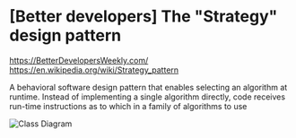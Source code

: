 # [Better developers] The "Strategy" design pattern
https://BetterDevelopersWeekly.com/
https://en.wikipedia.org/wiki/Strategy_pattern

A behavioral software design pattern that enables selecting an algorithm at runtime. Instead of implementing a single algorithm directly, code receives run-time instructions as to which in a family of algorithms to use

![Class Diagram](http://www.plantuml.com/plantuml/proxy?src=https://github.com/MrXcitement/StrategyDesignPattern/blob/8a928c46f2f74683be5393cb67137c9ffc18dd85/strategy.puml)
